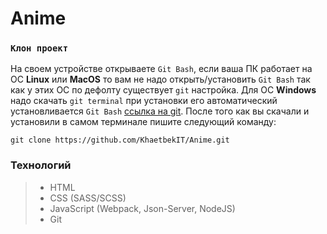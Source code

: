 # Anime

### `Клон проект`

На своем устройстве открываете `Git Bash`, если ваша ПК работает на ОС **Linux** или **MacOS** то вам не надо открыть/установить `Git Bash` так как у этих ОС по дефолту существует `git` настройка. Для ОС **Windows** надо скачать `git terminal` при установки его автоматический установливается `Git Bash` [ссылка на git](https://git-scm.com/). После того как вы скачали и установили в самом терминале пишите следующий команду:

```
git clone https://github.com/KhaetbekIT/Anime.git
```
### Технологий
>   * HTML
>   * CSS (SASS/SCSS)
>   * JavaScript (Webpack, Json-Server, NodeJS)
>   * Git